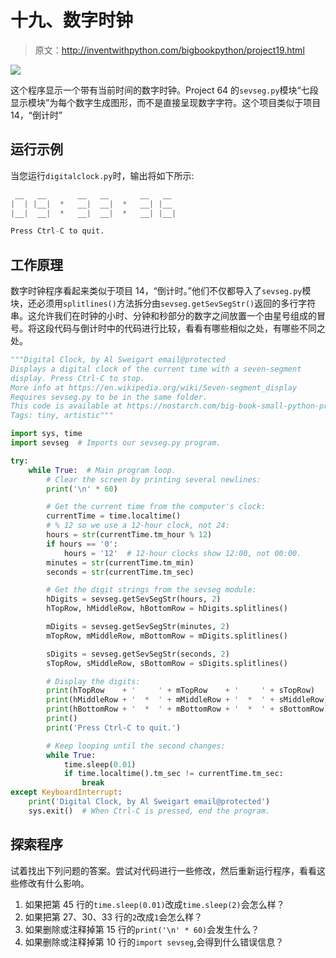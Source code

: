 # 十九、数字时钟

> 原文：<http://inventwithpython.com/bigbookpython/project19.html>

![](img/9d995d63aaead72cad01120081eb8f75.png)

这个程序显示一个带有当前时间的数字时钟。Project 64 的`sevseg.py`模块“七段显示模块”为每个数字生成图形，而不是直接呈现数字字符。这个项目类似于项目 14，“倒计时”

## 运行示例

当您运行`digitalclock.py`时，输出将如下所示:

```py
 __   __       __   __       __   __
|  | |__|  *   __|  __|  *   __| |__
|__|  __|  *   __|  __|  *   __| |__|

Press Ctrl-C to quit.
```

## 工作原理

数字时钟程序看起来类似于项目 14，“倒计时。”他们不仅都导入了`sevseg.py`模块，还必须用`splitlines()`方法拆分由`sevseg.getSevSegStr()`返回的多行字符串。这允许我们在时钟的小时、分钟和秒部分的数字之间放置一个由星号组成的冒号。将这段代码与倒计时中的代码进行比较，看看有哪些相似之处，有哪些不同之处。

```py
"""Digital Clock, by Al Sweigart email@protected
Displays a digital clock of the current time with a seven-segment
display. Press Ctrl-C to stop.
More info at https://en.wikipedia.org/wiki/Seven-segment_display
Requires sevseg.py to be in the same folder.
This code is available at https://nostarch.com/big-book-small-python-programming
Tags: tiny, artistic"""

import sys, time
import sevseg  # Imports our sevseg.py program.

try:
    while True:  # Main program loop.
        # Clear the screen by printing several newlines:
        print('\n' * 60)

        # Get the current time from the computer's clock:
        currentTime = time.localtime()
        # % 12 so we use a 12-hour clock, not 24:
        hours = str(currentTime.tm_hour % 12)
        if hours == '0':
            hours = '12'  # 12-hour clocks show 12:00, not 00:00.
        minutes = str(currentTime.tm_min)
        seconds = str(currentTime.tm_sec)

        # Get the digit strings from the sevseg module:
        hDigits = sevseg.getSevSegStr(hours, 2)
        hTopRow, hMiddleRow, hBottomRow = hDigits.splitlines()

        mDigits = sevseg.getSevSegStr(minutes, 2)
        mTopRow, mMiddleRow, mBottomRow = mDigits.splitlines()

        sDigits = sevseg.getSevSegStr(seconds, 2)
        sTopRow, sMiddleRow, sBottomRow = sDigits.splitlines()

        # Display the digits:
        print(hTopRow    + '     ' + mTopRow    + '     ' + sTopRow)
        print(hMiddleRow + '  *  ' + mMiddleRow + '  *  ' + sMiddleRow)
        print(hBottomRow + '  *  ' + mBottomRow + '  *  ' + sBottomRow)
        print()
        print('Press Ctrl-C to quit.')

        # Keep looping until the second changes:
        while True:
            time.sleep(0.01)
            if time.localtime().tm_sec != currentTime.tm_sec:
                break
except KeyboardInterrupt:
    print('Digital Clock, by Al Sweigart email@protected')
    sys.exit()  # When Ctrl-C is pressed, end the program. 
```

## 探索程序

试着找出下列问题的答案。尝试对代码进行一些修改，然后重新运行程序，看看这些修改有什么影响。

1.  如果把第 45 行的`time.sleep(0.01)`改成`time.sleep(2)`会怎么样？
2.  如果把第 27、30、33 行的`2`改成`1`会怎么样？
3.  如果删除或注释掉第 15 行的`print('\n' * 60)`会发生什么？
4.  如果删除或注释掉第 10 行的`import sevseg`,会得到什么错误信息？